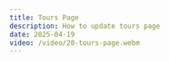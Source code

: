 ```yaml
---
title: Tours Page
description: How to update tours page
date: 2025-04-19
video: /video/20-tours-page.webm
---
```



